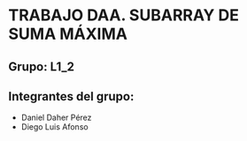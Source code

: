 # TRABAJO DAA. SUBARRAY DE SUMA MÁXIMA
## Grupo: L1_2
## Integrantes del grupo:
* Daniel Daher Pérez
* Diego Luis Afonso
